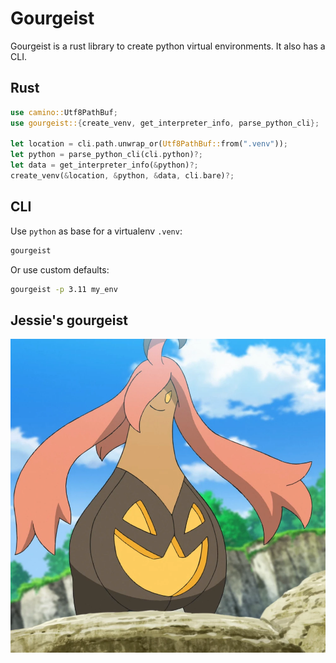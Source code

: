 # Gourgeist

Gourgeist is a rust library to create python virtual environments. It also has a CLI.

## Rust

```rust
use camino::Utf8PathBuf;
use gourgeist::{create_venv, get_interpreter_info, parse_python_cli};

let location = cli.path.unwrap_or(Utf8PathBuf::from(".venv"));
let python = parse_python_cli(cli.python)?;
let data = get_interpreter_info(&python)?;
create_venv(&location, &python, &data, cli.bare)?;
```

## CLI

Use `python` as base for a virtualenv `.venv`:
```bash
gourgeist
```

Or use custom defaults:
```bash
gourgeist -p 3.11 my_env
```

## Jessie's gourgeist

![Jessie's gourgeist, a pokemon with a jack o'lantern as body](static/gourgeist.png)
